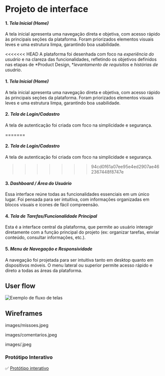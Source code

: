 
# Projeto de interface

#### 1. *Tela Inicial (Home)*
A tela inicial apresenta uma navegação direta e objetiva, com acesso rápido às principais seções da plataforma. Foram priorizados elementos visuais leves e uma estrutura limpa, garantindo boa usabilidade.

<<<<<<< HEAD
 A plataforma foi desenhada com foco na *experiência do usuário* e na clareza das funcionalidades, refletindo os objetivos definidos nas etapas de *Product Design, **levantamento de requisitos* e *histórias de usuário*.

#### 1. *Tela Inicial (Home)*
A tela inicial apresenta uma navegação direta e objetiva, com acesso rápido às principais seções da plataforma. Foram priorizados elementos visuais leves e uma estrutura limpa, garantindo boa usabilidade.

#### 2. *Tela de Login/Cadastro*
A tela de autenticação foi criada com foco na simplicidade e segurança. 

=======
#### 2. *Tela de Login/Cadastro*
A tela de autenticação foi criada com foco na simplicidade e segurança. 

>>>>>>> 94cd0f61a07ee95e4ed2907ae462367448f8747e
#### 3. *Dashboard / Área do Usuário*
Essa interface reúne todas as funcionalidades essenciais em um único lugar. Foi pensada para ser intuitiva, com informações organizadas em blocos visuais e ícones de fácil compreensão.

#### 4. *Tela de Tarefas/Funcionalidade Principal*
Esta é a interface central da plataforma, que permite ao usuário interagir diretamente com a função principal do projeto (ex: organizar tarefas, enviar conteúdo, consultar informações, etc.).

#### 5. *Menu de Navegação e Responsividade*
A navegação foi projetada para ser intuitiva tanto em desktop quanto em dispositivos móveis. O menu lateral ou superior permite acesso rápido e direto a todas as áreas da plataforma.

 ## User flow

![Exemplo de fluxo de telas](images/procastinação.png)


## Wireframes

images/missoes.jpeg

images/comentarios.jpeg

images/.jpeg


### Protótipo Interativo

✅ [Protótipo interativo](https://www.figma.com/proto/kBXYou2bxlPFA4IgAZoxtn/Procastina%C3%A7%C3%A3o?node-id=129-649&t=C0yAS6AaCgyIx21P-1&scaling=min-zoom&content-scaling=fixed&page-id=0%3A1&starting-point-node-id=129%3A649&show-proto-sidebar=1)  
